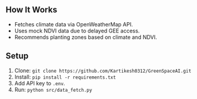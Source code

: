 ## How It Works
- Fetches climate data via OpenWeatherMap API.
- Uses mock NDVI data due to delayed GEE access.
- Recommends planting zones based on climate and NDVI.

## Setup
1. Clone: `git clone https://github.com/Kartikesh0312/GreenSpaceAI.git`
2. Install: `pip install -r requirements.txt`
3. Add API key to `.env`.
4. Run: `python src/data_fetch.py`